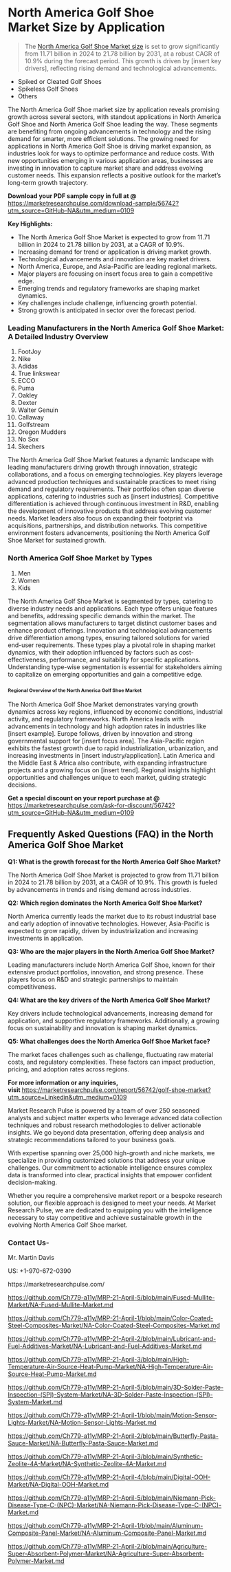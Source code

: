 <h1>North America Golf Shoe Market&nbsp;Size by Application</h1><blockquote><p>The <a href="https://marketresearchpulse.com/download-sample/56742?utm_source=GitHub-NA&amp;utm_medium=0109">North America Golf Shoe Market size</a> is set to grow significantly from 11.71 billion in 2024 to 21.78 billion by 2031, at a robust CAGR of 10.9% during the forecast period. This growth is driven by [insert key drivers], reflecting rising demand and technological advancements.</p></blockquote><ul><li>Spiked or Cleated Golf Shoes <li> Spikeless Golf Shoes <li> Others</li></ul><p>The North America Golf Shoe market size by application reveals promising growth across several sectors, with standout applications in North America Golf Shoe and North America Golf Shoe leading the way. These segments are benefiting from ongoing advancements in technology and the rising demand for smarter, more efficient solutions. The growing need for applications in North America Golf Shoe is driving market expansion, as industries look for ways to optimize performance and reduce costs. With new opportunities emerging in various application areas, businesses are investing in innovation to capture market share and address evolving customer needs. This expansion reflects a positive outlook for the market’s long-term growth trajectory.</p><p><strong>Download your PDF sample copy in full at @ </strong><a href="https://marketresearchpulse.com/download-sample/56742?utm_source=GitHub-NA&amp;utm_medium=0109">https://marketresearchpulse.com/download-sample/56742?utm_source=GitHub-NA&amp;utm_medium=0109</a></p><p><strong>Key Highlights: </strong></p><ul><li>The North America Golf Shoe Market is expected to grow from 11.71 billion in 2024 to 21.78 billion by 2031, at a CAGR of 10.9%.</li><li>Increasing demand for trend or application is driving market growth.</li><li>Technological advancements and innovation are key market drivers.</li><li>North America, Europe, and Asia-Pacific are leading regional markets.</li><li>Major players are focusing on insert focus area to gain a competitive edge.</li><li>Emerging trends and regulatory frameworks are shaping market dynamics.</li><li>Key challenges include challenge, influencing growth potential.</li><li>Strong growth is anticipated in sector over the forecast period.</li></ul><h3>Leading Manufacturers in the North America Golf Shoe Market: A Detailed Industry Overview</h3><ol><li>FootJoy</li><li>Nike</li><li>Adidas</li><li>True linkswear</li><li>ECCO</li><li>Puma</li><li>Oakley</li><li>Dexter</li><li>Walter Genuin</li><li>Callaway</li><li>Golfstream</li><li>Oregon Mudders</li><li>No Sox</li><li>Skechers</li></ol><div class="flex max-w-full flex-col flex-grow"><div class="min-h-8 text-message flex w-full flex-col items-end gap-2 whitespace-normal break-words [.text-message+&amp;]:mt-5" dir="auto" data-message-author-role="assistant" data-message-id="fd8432e4-4910-450d-b182-61b7bfb0a01f" data-message-model-slug="gpt-4o"><div class="flex w-full flex-col gap-1 empty:hidden first:pt-[3px]"><div class="markdown prose w-full break-words dark:prose-invert light"><p>The North America Golf Shoe Market features a dynamic landscape with leading manufacturers driving growth through innovation, strategic collaborations, and a focus on emerging technologies. Key players leverage advanced production techniques and sustainable practices to meet rising demand and regulatory requirements. Their portfolios often span diverse applications, catering to industries such as [insert industries]. Competitive differentiation is achieved through continuous investment in R&amp;D, enabling the development of innovative products that address evolving customer needs. Market leaders also focus on expanding their footprint via acquisitions, partnerships, and distribution networks. This competitive environment fosters advancements, positioning the North America Golf Shoe Market for sustained growth.</p></div></div></div></div><h3>North America Golf Shoe Market by Types</h3><ol><li>Men <li> Women <li> Kids</li></ol><div class="flex max-w-full flex-col flex-grow"><div class="min-h-8 text-message flex w-full flex-col items-end gap-2 whitespace-normal break-words [.text-message+&amp;]:mt-5" dir="auto" data-message-author-role="assistant" data-message-id="084470be-0bb7-4664-bddf-5156b4f41249" data-message-model-slug="gpt-4o-mini"><div class="flex w-full flex-col gap-1 empty:hidden first:pt-[3px]"><div class="markdown prose w-full break-words dark:prose-invert light"><p>The North America Golf Shoe Market is segmented by types, catering to diverse industry needs and applications. Each type offers unique features and benefits, addressing specific demands within the market. The segmentation allows manufacturers to target distinct customer bases and enhance product offerings. Innovation and technological advancements drive differentiation among types, ensuring tailored solutions for varied end-user requirements. These types play a pivotal role in shaping market dynamics, with their adoption influenced by factors such as cost-effectiveness, performance, and suitability for specific applications. Understanding type-wise segmentation is essential for stakeholders aiming to capitalize on emerging opportunities and gain a competitive edge.</p></div></div></div></div><h3><span style="font-size: 11px;">Regional Overview of the North America Golf Shoe Market</span></h3><div class="flex max-w-full flex-col flex-grow"><div class="min-h-8 text-message flex w-full flex-col items-end gap-2 whitespace-normal break-words [.text-message+&amp;]:mt-5" dir="auto" data-message-author-role="assistant" data-message-id="e9038762-ce64-4e30-91c9-9bd413514231" data-message-model-slug="gpt-4o-mini"><div class="flex w-full flex-col gap-1 empty:hidden first:pt-[3px]"><div class="markdown prose w-full break-words dark:prose-invert light"><p>The North America Golf Shoe Market demonstrates varying growth dynamics across key regions, influenced by economic conditions, industrial activity, and regulatory frameworks. North America leads with advancements in technology and high adoption rates in industries like [insert example]. Europe follows, driven by innovation and strong governmental support for [insert focus area]. The Asia-Pacific region exhibits the fastest growth due to rapid industrialization, urbanization, and increasing investments in [insert industry/application]. Latin America and the Middle East &amp; Africa also contribute, with expanding infrastructure projects and a growing focus on [insert trend]. Regional insights highlight opportunities and challenges unique to each market, guiding strategic decisions.</p></div></div></div></div><p><strong>Get a special discount on your report purchase at @ </strong><a href="https://marketresearchpulse.com/ask-for-discount/56742?utm_source=GitHub-NA&amp;utm_medium=0109">https://marketresearchpulse.com/ask-for-discount/56742?utm_source=GitHub-NA&amp;utm_medium=0109</a></p><h2>Frequently Asked Questions (FAQ) in the North America Golf Shoe Market</h2><p><strong>Q1: What is the growth forecast for the North America Golf Shoe Market?</strong></p><p>The North America Golf Shoe Market is projected to grow from 11.71 billion in 2024 to 21.78 billion by 2031, at a CAGR of 10.9%. This growth is fueled by advancements in trends and rising demand across industries.</p><p><strong>Q2: Which region dominates the North America Golf Shoe Market?</strong></p><p>North America currently leads the market due to its robust industrial base and early adoption of innovative technologies. However, Asia-Pacific is expected to grow rapidly, driven by industrialization and increasing investments in application.</p><p><strong>Q3: Who are the major players in the North America Golf Shoe Market?</strong></p><p>Leading manufacturers include North America Golf Shoe, known for their extensive product portfolios, innovation, and strong presence. These players focus on R&amp;D and strategic partnerships to maintain competitiveness.</p><p><strong>Q4: What are the key drivers of the North America Golf Shoe Market?</strong></p><p>Key drivers include technological advancements, increasing demand for application, and supportive regulatory frameworks. Additionally, a growing focus on sustainability and innovation is shaping market dynamics.</p><p><strong>Q5: What challenges does the North America Golf Shoe Market face?</strong></p><p>The market faces challenges such as challenge, fluctuating raw material costs, and regulatory complexities. These factors can impact production, pricing, and adoption rates across regions.</p><p><strong>For more information or any inquiries, visit&nbsp;</strong><a href="https://marketresearchpulse.com/report/56742/golf-shoe-market?utm_source=Linkedin&utm_medium=0109">https://marketresearchpulse.com/report/56742/golf-shoe-market?utm_source=Linkedin&utm_medium=0109</a></p><p>Market Research Pulse is powered by a team of over 250 seasoned analysts and subject matter experts who leverage advanced data collection techniques and robust research methodologies to deliver actionable insights. We go beyond data presentation, offering deep analysis and strategic recommendations tailored to your business goals.</p><p>With expertise spanning over 25,000 high-growth and niche markets, we specialize in providing customized solutions that address your unique challenges. Our commitment to actionable intelligence ensures complex data is transformed into clear, practical insights that empower confident decision-making.</p><p>Whether you require a comprehensive market report or a bespoke research solution, our flexible approach is designed to meet your needs. At Market Research Pulse, we are dedicated to equipping you with the intelligence necessary to stay competitive and achieve sustainable growth in the evolving North America Golf Shoe market.</p><h3><strong>Contact Us-</strong></h3><p>Mr. Martin Davis</p><p>US: +1-970-672-0390</p><p>https://marketresearchpulse.com/</p><p><a href="https://github.com/Ch779-a11y/MRP-21-April-5/blob/main/Fused-Mullite-Market/NA-Fused-Mullite-Market.md">https://github.com/Ch779-a11y/MRP-21-April-5/blob/main/Fused-Mullite-Market/NA-Fused-Mullite-Market.md</a></p><p><a href="https://github.com/Ch779-a11y/MRP-21-April-1/blob/main/Color-Coated-Steel-Composites-Market/NA-Color-Coated-Steel-Composites-Market.md">https://github.com/Ch779-a11y/MRP-21-April-1/blob/main/Color-Coated-Steel-Composites-Market/NA-Color-Coated-Steel-Composites-Market.md</a></p><p><a href="https://github.com/Ch779-a11y/MRP-21-April-2/blob/main/Lubricant-and-Fuel-Additives-Market/NA-Lubricant-and-Fuel-Additives-Market.md">https://github.com/Ch779-a11y/MRP-21-April-2/blob/main/Lubricant-and-Fuel-Additives-Market/NA-Lubricant-and-Fuel-Additives-Market.md</a></p><p><a href="https://github.com/Ch779-a11y/MRP-21-April-3/blob/main/High-Temperature-Air-Source-Heat-Pump-Market/NA-High-Temperature-Air-Source-Heat-Pump-Market.md">https://github.com/Ch779-a11y/MRP-21-April-3/blob/main/High-Temperature-Air-Source-Heat-Pump-Market/NA-High-Temperature-Air-Source-Heat-Pump-Market.md</a></p><p><a href="https://github.com/Ch779-a11y/MRP-21-April-5/blob/main/3D-Solder-Paste-Inspection-(SPI)-System-Market/NA-3D-Solder-Paste-Inspection-(SPI)-System-Market.md">https://github.com/Ch779-a11y/MRP-21-April-5/blob/main/3D-Solder-Paste-Inspection-(SPI)-System-Market/NA-3D-Solder-Paste-Inspection-(SPI)-System-Market.md</a></p><p><a href="https://github.com/Ch779-a11y/MRP-21-April-1/blob/main/Motion-Sensor-Lights-Market/NA-Motion-Sensor-Lights-Market.md">https://github.com/Ch779-a11y/MRP-21-April-1/blob/main/Motion-Sensor-Lights-Market/NA-Motion-Sensor-Lights-Market.md</a></p><p><a href="https://github.com/Ch779-a11y/MRP-21-April-2/blob/main/Butterfly-Pasta-Sauce-Market/NA-Butterfly-Pasta-Sauce-Market.md">https://github.com/Ch779-a11y/MRP-21-April-2/blob/main/Butterfly-Pasta-Sauce-Market/NA-Butterfly-Pasta-Sauce-Market.md</a></p><p><a href="https://github.com/Ch779-a11y/MRP-21-April-3/blob/main/Synthetic-Zeolite-4A-Market/NA-Synthetic-Zeolite-4A-Market.md">https://github.com/Ch779-a11y/MRP-21-April-3/blob/main/Synthetic-Zeolite-4A-Market/NA-Synthetic-Zeolite-4A-Market.md</a></p><p><a href="https://github.com/Ch779-a11y/MRP-21-April-4/blob/main/Digital-OOH-Market/NA-Digital-OOH-Market.md">https://github.com/Ch779-a11y/MRP-21-April-4/blob/main/Digital-OOH-Market/NA-Digital-OOH-Market.md</a></p><p><a href="https://github.com/Ch779-a11y/MRP-21-April-5/blob/main/Niemann-Pick-Disease-Type-C-(NPC)-Market/NA-Niemann-Pick-Disease-Type-C-(NPC)-Market.md">https://github.com/Ch779-a11y/MRP-21-April-5/blob/main/Niemann-Pick-Disease-Type-C-(NPC)-Market/NA-Niemann-Pick-Disease-Type-C-(NPC)-Market.md</a></p><p><a href="https://github.com/Ch779-a11y/MRP-21-April-1/blob/main/Aluminum-Composite-Panel-Market/NA-Aluminum-Composite-Panel-Market.md">https://github.com/Ch779-a11y/MRP-21-April-1/blob/main/Aluminum-Composite-Panel-Market/NA-Aluminum-Composite-Panel-Market.md</a></p><p><a href="https://github.com/Ch779-a11y/MRP-21-April-2/blob/main/Agriculture-Super-Absorbent-Polymer-Market/NA-Agriculture-Super-Absorbent-Polymer-Market.md">https://github.com/Ch779-a11y/MRP-21-April-2/blob/main/Agriculture-Super-Absorbent-Polymer-Market/NA-Agriculture-Super-Absorbent-Polymer-Market.md</a></p>
